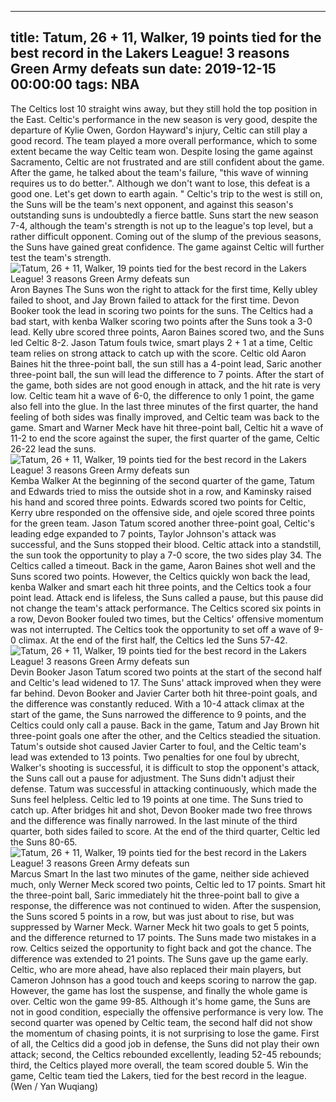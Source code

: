 
---
title: Tatum, 26 + 11, Walker, 19 points tied for the best record in the Lakers League! 3 reasons Green Army defeats sun
date: 2019-12-15 00:00:00
tags:  NBA
---
The Celtics lost 10 straight wins away, but they still hold the top position in the East. Celtic's performance in the new season is very good, despite the departure of Kylie Owen, Gordon Hayward's injury, Celtic can still play a good record. The team played a more overall performance, which to some extent became the way Celtic team won.
Despite losing the game against Sacramento, Celtic are not frustrated and are still confident about the game. After the game, he talked about the team's failure, "this wave of winning requires us to do better.". Although we don't want to lose, this defeat is a good one. Let's get down to earth again. "
Celtic's trip to the west is still on, the Suns will be the team's next opponent, and against this season's outstanding suns is undoubtedly a fierce battle. Suns start the new season 7-4, although the team's strength is not up to the league's top level, but a rather difficult opponent. Coming out of the slump of the previous seasons, the Suns have gained great confidence. The game against Celtic will further test the team's strength.
![Tatum, 26 + 11, Walker, 19 points tied for the best record in the Lakers League! 3 reasons Green Army defeats sun](3754945b542046d7adf3fba37fcd8404.jpg)
Aron Baynes 
The Suns won the right to attack for the first time, Kelly ubley failed to shoot, and Jay Brown failed to attack for the first time. Devon Booker took the lead in scoring two points for the suns. The Celtics had a bad start, with kenba Walker scoring two points after the Suns took a 3-0 lead. Kelly ubre scored three points, Aaron Baines scored two, and the Suns led Celtic 8-2.
Jason Tatum fouls twice, smart plays 2 + 1 at a time, Celtic team relies on strong attack to catch up with the score. Celtic old Aaron Baines hit the three-point ball, the sun still has a 4-point lead, Saric another three-point ball, the sun will lead the difference to 7 points. After the start of the game, both sides are not good enough in attack, and the hit rate is very low.
Celtic team hit a wave of 6-0, the difference to only 1 point, the game also fell into the glue. In the last three minutes of the first quarter, the hand feeling of both sides was finally improved, and Celtic team was back to the game. Smart and Warner Meck have hit three-point ball, Celtic hit a wave of 11-2 to end the score against the super, the first quarter of the game, Celtic 26-22 lead the suns.
![Tatum, 26 + 11, Walker, 19 points tied for the best record in the Lakers League! 3 reasons Green Army defeats sun](202c990189e645ac956ca231ba5e362b.jpg)
Kemba Walker 
At the beginning of the second quarter of the game, Tatum and Edwards tried to miss the outside shot in a row, and Kaminsky raised his hand and scored three points. Edwards scored two points for Celtic, Kerry ubre responded on the offensive side, and ojele scored three points for the green team. Jason Tatum scored another three-point goal, Celtic's leading edge expanded to 7 points, Taylor Johnson's attack was successful, and the Suns stopped their blood.
Celtic attack into a standstill, the sun took the opportunity to play a 7-0 score, the two sides play 34. The Celtics called a timeout. Back in the game, Aaron Baines shot well and the Suns scored two points. However, the Celtics quickly won back the lead, kenba Walker and smart each hit three points, and the Celtics took a four point lead.
Attack end is lifeless, the Suns called a pause, but this pause did not change the team's attack performance. The Celtics scored six points in a row, Devon Booker fouled two times, but the Celtics' offensive momentum was not interrupted. The Celtics took the opportunity to set off a wave of 9-0 climax. At the end of the first half, the Celtics led the Suns 57-42.
![Tatum, 26 + 11, Walker, 19 points tied for the best record in the Lakers League! 3 reasons Green Army defeats sun](4093f8e0cf724a5fb62f7044c8584262.jpg)
Devin Booker 
Jason Tatum scored two points at the start of the second half and Celtic's lead widened to 17. The Suns' attack improved when they were far behind. Devon Booker and Javier Carter both hit three-point goals, and the difference was constantly reduced. With a 10-4 attack climax at the start of the game, the Suns narrowed the difference to 9 points, and the Celtics could only call a pause.
Back in the game, Tatum and Jay Brown hit three-point goals one after the other, and the Celtics steadied the situation. Tatum's outside shot caused Javier Carter to foul, and the Celtic team's lead was extended to 13 points. Two penalties for one foul by ubrecht, Walker's shooting is successful, it is difficult to stop the opponent's attack, the Suns call out a pause for adjustment.
The Suns didn't adjust their defense. Tatum was successful in attacking continuously, which made the Suns feel helpless. Celtic led to 19 points at one time. The Suns tried to catch up. After bridges hit and shot, Devon Booker made two free throws and the difference was finally narrowed. In the last minute of the third quarter, both sides failed to score. At the end of the third quarter, Celtic led the Suns 80-65.
![Tatum, 26 + 11, Walker, 19 points tied for the best record in the Lakers League! 3 reasons Green Army defeats sun](4d8145d960cf4a5cbef8c149feda18d5.jpg)
Marcus Smart 
In the last two minutes of the game, neither side achieved much, only Werner Meck scored two points, Celtic led to 17 points. Smart hit the three-point ball, Saric immediately hit the three-point ball to give a response, the difference was not continued to widen. After the suspension, the Suns scored 5 points in a row, but was just about to rise, but was suppressed by Warner Meck. Warner Meck hit two goals to get 5 points, and the difference returned to 17 points.
The Suns made two mistakes in a row. Celtics seized the opportunity to fight back and got the chance. The difference was extended to 21 points. The Suns gave up the game early. Celtic, who are more ahead, have also replaced their main players, but Cameron Johnson has a good touch and keeps scoring to narrow the gap. However, the game has lost the suspense, and finally the whole game is over. Celtic won the game 99-85.
Although it's home game, the Suns are not in good condition, especially the offensive performance is very low. The second quarter was opened by Celtic team, the second half did not show the momentum of chasing points, it is not surprising to lose the game. First of all, the Celtics did a good job in defense, the Suns did not play their own attack; second, the Celtics rebounded excellently, leading 52-45 rebounds; third, the Celtics played more overall, the team scored double 5.
Win the game, Celtic team tied the Lakers, tied for the best record in the league.
(Wen / Yan Wuqiang)